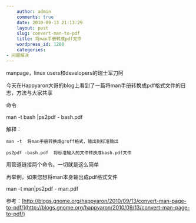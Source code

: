 ```yaml
---
    author: admin
    comments: true
    date: 2010-09-13 21:13:29
    layout: post
    slug: convert-man-to-pdf
    title: 将man手册转成pdf文件
    wordpress_id: 1268
    categories:
- 问题解决
---
```


manpage，linux users和developers的瑞士军刀阿

今天在Happyaron大哥的blog上看到了一篇将man手册转换成pdf格式文件的日志，方法与大家共享

命令

man -t bash |ps2pdf - bash.pdf

解释：

    man -t  将man手册转换成groff格式，输出到标准输出

    ps2pdf -bash.pdf  将标准输入的文件转换成bash.pdf文件

用管道链接两个命令。一切就是这么简单

再举例，如果您想将man本身输出成pdf格式文件

man -t man|ps2pdf - man.pdf

参考：[http://blogs.gnome.org/happyaron/2010/09/13/convert-man-page-to-pdf/](http://blogs.gnome.org/happyaron/2010/09/13/convert-man-page-to-pdf/)

